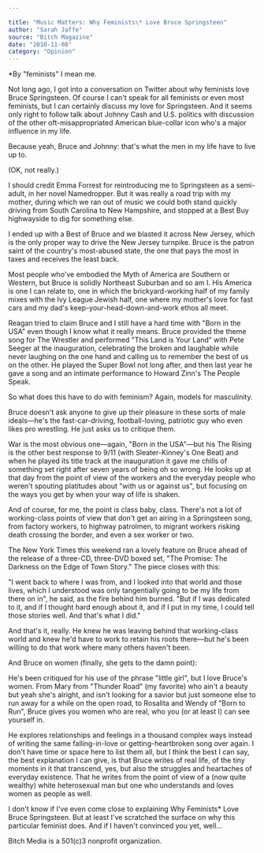 ```yaml
---

title: "Music Matters: Why Feminists\* Love Bruce Springsteen"
author: "Sarah Jaffe"
source: "Bitch Magazine"
date: "2010-11-08"
category: "Opinion"
---
```


\*By "feminists" I mean me.

Not long ago, I got into a conversation on Twitter about why feminists love Bruce Springsteen. Of course I can't speak for all feminists or even most feminists, but I can certainly discuss my love for Springsteen. And it seems only right to follow talk about Johnny Cash and U.S. politics with discussion of the other oft-misappropriated American blue-collar icon who's a major influence in my life.

Because yeah, Bruce and Johnny: that's what the men in my life have to live up to.

(OK, not really.)

I should credit Emma Forrest for reintroducing me to Springsteen as a semi- adult, in her novel Namedropper. But it was really a road trip with my mother, during which we ran out of music we could both stand quickly driving from South Carolina to New Hampshire, and stopped at a Best Buy highwayside to dig for something else.

I ended up with a Best of Bruce and we blasted it across New Jersey, which is the only proper way to drive the New Jersey turnpike. Bruce is the patron saint of the country's most-abused state, the one that pays the most in taxes and receives the least back.

Most people who've embodied the Myth of America are Southern or Western, but Bruce is solidly Northeast Suburban and so am I. His America is one I can relate to, one in which the brickyard-working half of my family mixes with the Ivy League Jewish half, one where my mother's love for fast cars and my dad's keep-your-head-down-and-work ethos all meet.

Reagan tried to claim Bruce and I still have a hard time with "Born in the USA" even though I know what it really means. Bruce provided the theme song for The Wrestler and performed "This Land is Your Land" with Pete Seeger at the inauguration, celebrating the broken and laughable while never laughing on the one hand and calling us to remember the best of us on the other. He played the Super Bowl not long after, and then last year he gave a song and an intimate performance to Howard Zinn's The People Speak.

So what does this have to do with feminism? Again, models for masculinity.

Bruce doesn't ask anyone to give up their pleasure in these sorts of male ideals—he's the fast-car-driving, football-loving, patriotic guy who even likes pro wrestling. He just asks us to critique them.

War is the most obvious one—again, "Born in the USA"—but his The Rising is the other best response to 9/11 (with Sleater-Kinney's One Beat) and when he played its title track at the inauguration it gave me chills of something set right after seven years of being oh so wrong. He looks up at that day from the point of view of the workers and the everyday people who weren't spouting platitudes about "with us or against us", but focusing on the ways you get by when your way of life is shaken.

And of course, for me, the point is class baby, class. There's not a lot of working-class points of view that don't get an airing in a Springsteen song, from factory workers, to highway patrolmen, to migrant workers risking death crossing the border, and even a sex worker or two.

The New York Times this weekend ran a lovely feature on Bruce ahead of the release of a three-CD, three-DVD boxed set, "The Promise: The Darkness on the Edge of Town Story." The piece closes with this:

"I went back to where I was from, and I looked into that world and those lives, which I understood was only tangentially going to be my life from there on in", he said, as the fire behind him burned. "But if I was dedicated to it, and if I thought hard enough about it, and if I put in my time, I could tell those stories well. And that's what I did."

And that's it, really. He knew he was leaving behind that working-class world and knew he'd have to work to retain his roots there—but he's been willing to do that work where many others haven't been.

And Bruce on women (finally, she gets to the damn point):

He's been critiqued for his use of the phrase "little girl", but I love Bruce's women. From Mary from "Thunder Road" (my favorite) who ain't a beauty but yeah she's alright, and isn't looking for a savior but just someone else to run away for a while on the open road, to Rosalita and Wendy of "Born to Run", Bruce gives you women who are real, who you (or at least I) can see yourself in.

He explores relationships and feelings in a thousand complex ways instead of writing the same falling-in-love or getting-heartbroken song over again. I don't have time or space here to list them all, but I think the best I can say, the best explanation I can give, is that Bruce writes of real life, of the tiny moments in it that transcend, yes, but also the struggles and heartaches of everyday existence. That he writes from the point of view of a (now quite wealthy) white heterosexual man but one who understands and loves women as people as well.

I don't know if I've even come close to explaining Why Feminists\* Love Bruce Springsteen. But at least I've scratched the surface on why this particular feminist does. And if I haven't convinced you yet, well...

Bitch Media is a 501(c)3 nonprofit organization.
